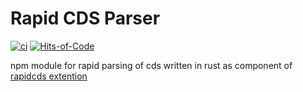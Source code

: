 # Rapid CDS Parser
[![ci](https://github.com/zkud/rapid-cds-parser/actions/workflows/ci.yml/badge.svg?branch=main)](https://github.com/zkud/rapid-cds-parser/actions/workflows/ci.yml)
[![Hits-of-Code](https://hitsofcode.com/github/zkud/rapid-cds-parser?branch=main)](https://hitsofcode.com/github/zkud/rapid-cds-parser/view?branch=main)

npm module for rapid parsing of cds written in rust as component of [rapidcds extention](https://github.com/zkud/rapidcds)
